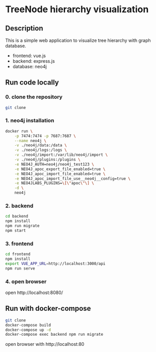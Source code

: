# TreeNode hierarchy visualization

## Description
This is a simple web application to visualize tree hierarchy with graph database.
- frontend: vue.js
- backend: express.js
- database: neo4j

## Run code locally

### 0. clone the repository
```bash
git clone
```

### 1. neo4j installation
```bash
docker run \
    -p 7474:7474 -p 7687:7687 \
    --name neo4j \
    -v ./neo4j/data:/data \
    -v ./neo4j/logs:/logs \
    -v ./neo4j/import:/var/lib/neo4j/import \
    -v ./neo4j/plugins:/plugins \
    -e NEO4J_AUTH=neo4j/neo4j_test123 \
    -e NEO4J_apoc_export_file_enabled=true \
    -e NEO4J_apoc_import_file_enabled=true \
    -e NEO4J_apoc_import_file_use__neo4j__config=true \
    -e NEO4JLABS_PLUGINS=\[\"apoc\"\] \
    -d \
    neo4j
```

### 2. backend
```bash
cd backend
npm install
npm run migrate
npm start
```

### 3. frontend
```bash
cd frontend
npm install
export VUE_APP_URL=http://localhost:3000/api
npm run serve
```

### 4. open browser
open http://localhost:8080/


## Run with docker-compose

```bash
git clone
docker-compose build
docker-compose up -d
docker-compose exec backend npm run migrate
```
open browser with http://localhost:80

